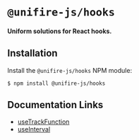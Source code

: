 # `@unifire-js/hooks`

#### <b>Uniform solutions for React hooks.</b>

## Installation

Install the `@unifire-js/hooks` NPM module:

```
$ npm install @unifire-js/hooks
```

## Documentation Links

* [useTrackFunction](/packages/hooks/docs/use-track-function.md)
* [useInterval](/packages/hooks/docs/use-interval.md)